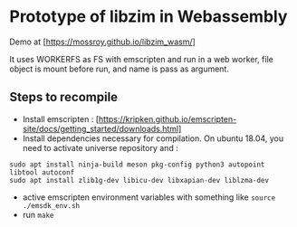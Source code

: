 # Prototype of libzim in Webassembly

Demo at [https://mossroy.github.io/libzim_wasm/]

It uses WORKERFS as FS with emscripten and run in a web worker, file object is mount before run, and name is pass as argument.

## Steps to recompile
- Install emscripten : [https://kripken.github.io/emscripten-site/docs/getting_started/downloads.html]
- Install dependencies necessary for compilation. On ubuntu 18.04, you need to activate universe repository and :
```
sudo apt install ninja-build meson pkg-config python3 autopoint libtool autoconf
sudo apt install zlib1g-dev libicu-dev libxapian-dev liblzma-dev
```
- active emscripten environment variables with something like `source ./emsdk_env.sh`
- run `make`
